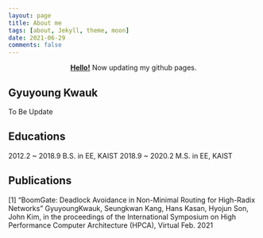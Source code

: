 ```yaml
---
layout: page
title: About me
tags: [about, Jekyll, theme, moon]
date: 2021-06-29
comments: false
---
```

    
<center><a href="http://gyu00.github.io/about"><b>Hello!</b></a> Now updating my github pages.</center>

## Gyuyoung Kwauk
To Be Update

## Educations
2012.2 ~ 2018.9 B.S. in EE, KAIST
2018.9 ~ 2020.2 M.S. in EE, KAIST

## Publications
[1] “BoomGate: Deadlock Avoidance in Non-Minimal Routing for High-Radix Networks” GyuyoungKwauk, Seungkwan Kang, Hans Kasan, Hyojun Son, John Kim, in the proceedings of the International Symposium on High Performance Computer Architecture (HPCA), Virtual Feb. 2021


